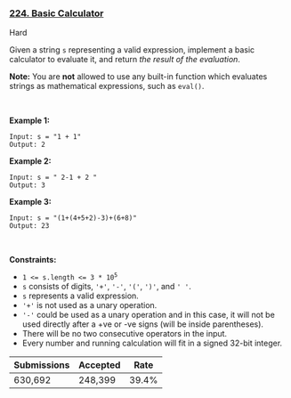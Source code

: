 ### [224. Basic Calculator](https://leetcode.com/problems/basic-calculator/)

Hard

Given a string `` s `` representing a valid expression, implement a basic calculator to evaluate it, and return _the result of the evaluation_.

__Note:__ You are __not__ allowed to use any built-in function which evaluates strings as mathematical expressions, such as `` eval() ``.

 

__Example 1:__

```
Input: s = "1 + 1"
Output: 2
```

__Example 2:__

```
Input: s = " 2-1 + 2 "
Output: 3
```

__Example 3:__

```
Input: s = "(1+(4+5+2)-3)+(6+8)"
Output: 23
```

 

__Constraints:__

*   <code>1 <= s.length <= 3 * 10<sup>5</sup></code>
*   `` s `` consists of digits, `` '+' ``, `` '-' ``, `` '(' ``, `` ')' ``, and `` ' ' ``.
*   `` s `` represents a valid expression.
*   `` '+' `` is not used as a unary operation.
*   `` '-' `` could be used as a unary operation and in this case, it will not be used directly after a +ve or -ve signs (will be inside parentheses).
*   There will be no two consecutive operators in the input.
*   Every number and running calculation will fit in a signed 32-bit integer.

| Submissions    | Accepted     | Rate   |
| -------------- | ------------ | ------ |
| 630,692 | 248,399 | 39.4% |